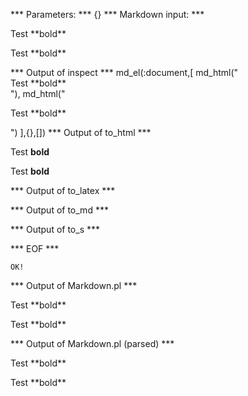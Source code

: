 
*** Parameters: ***
{}
*** Markdown input: ***
<div markdown="1">Test **bold**</div>
<p markdown="1">Test **bold**</p>
*** Output of inspect ***
md_el(:document,[
	md_html("<div markdown=\"1\">Test **bold**</div>"),
	md_html("<p markdown=\"1\">Test **bold**</p>")
],{},[])
*** Output of to_html ***
<div>
<p>Test <strong>bold</strong></p>
</div><p>Test <strong>bold</strong></p>
*** Output of to_latex ***

*** Output of to_md ***

*** Output of to_s ***

*** EOF ***



	OK!



*** Output of Markdown.pl ***
<div markdown="1">Test **bold**</div>

<p markdown="1">Test **bold**</p>

*** Output of Markdown.pl (parsed) ***
<div>
 <div markdown='1'>
  Test **bold**
 </div>
 <p markdown='1'>
  Test **bold**
 </p>
</div>